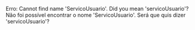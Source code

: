 Erro:
Cannot find name 'ServicoUsuario'. Did you mean 'servicoUsuario'?
Não foi possível encontrar o nome 'ServicoUsuario'. Será que quis dizer 'servicoUsuario'?
